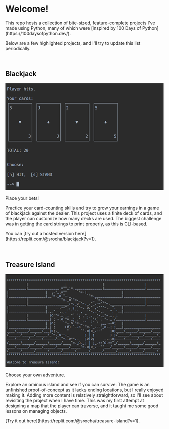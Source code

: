 
# Welcome!

<p>This repo hosts a collection of bite-sized, feature-complete projects I've made using Python, many of which were [inspired by 100 Days of Python](https://100daysofpython.dev/).</p>
<p>Below are a few highlighted projects, and I'll try to update this list periodically.</p>
<br>

## Blackjack

![Blackjack](https://raw.githubusercontent.com/serocha/python-projects/main/imgs/blackjack.png)

<p>Place your bets!</p>
<p>Practice your card-counting skills and try to grow your earnings in a game of blackjack against the dealer. This project uses a finite deck of cards, and the player can customize how many decks are used. The biggest challenge was in getting the card strings to print properly, as this is CLI-based.</p>
<p>You can [try out a hosted version here](https://replit.com/@srocha/blackjack?v=1).</p>
<br>

## Treasure Island

![Treasure Island](https://raw.githubusercontent.com/serocha/python-projects/main/imgs/treasure-island1.png)

<p>Choose your own adventure.</p>
<p>Explore an ominous island and see if you can survive. The game is an unfinished proof-of-concept as it lacks ending locations, but I really enjoyed making it. Adding more content is relatively straightforward, so I'll see about revisiting the project when I have time. This was my first attempt at designing a map that the player can traverse, and it taught me some good lessons on managing objects.</p>
<p>[Try it out here](https://replit.com/@srocha/treasure-island?v=1).</p>
